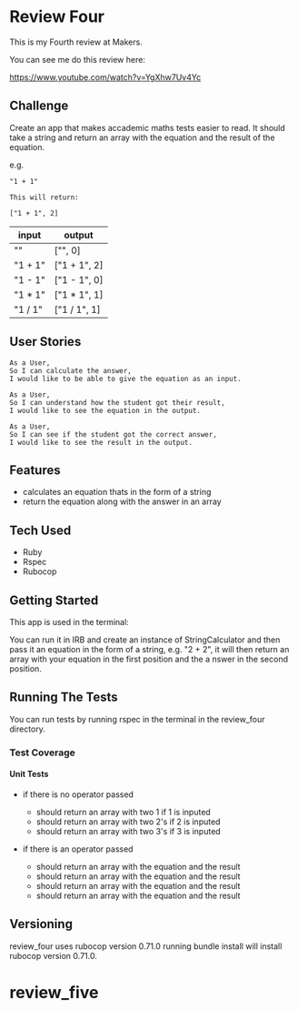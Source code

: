 # Review Four

This is my Fourth review at Makers.

You can see me do this review here:

https://www.youtube.com/watch?v=YgXhw7Uv4Yc

## Challenge

Create an app that makes accademic maths tests easier to read. It should take a string and return an array with the equation and the result of the equation.

 e.g.
```
"1 + 1"

This will return:

["1 + 1", 2]
```

| input | output|
| --- | --- |
| "" | ["", 0] |
| "1 + 1" | ["1 + 1", 2] |
| "1 - 1" | ["1 - 1", 0] |
| "1 * 1" | ["1 * 1", 1] |
| "1 / 1" | ["1 / 1", 1] |

## User Stories

```
As a User,
So I can calculate the answer,
I would like to be able to give the equation as an input.

As a User,
So I can understand how the student got their result,
I would like to see the equation in the output.

As a User,
So I can see if the student got the correct answer,
I would like to see the result in the output.
```


## Features

- calculates an equation thats in the form of a string
- return the equation along with the answer in an array

## Tech Used

- Ruby
- Rspec
- Rubocop

## Getting Started

This app is used in the terminal:

You can run it in IRB and create an instance of StringCalculator and then pass it an equation in the form of a string, e.g. "2 + 2", it will then return an array with your equation in the first position and the a nswer in the second position.


## Running The Tests

You can run tests by running rspec in the terminal in the review_four directory.

### Test Coverage

#### Unit Tests

- if there is no operator passed
  - should return an array with two 1 if 1 is inputed
  - should return an array with two 2\'s if 2 is inputed
  - should return an array with two 3\'s if 3 is inputed

- if there is an operator passed
  - should return an array with the equation and the result
  - should return an array with the equation and the result
  - should return an array with the equation and the result
  - should return an array with the equation and the result

## Versioning

review_four uses rubocop version 0.71.0 running bundle install will install rubocop version 0.71.0.
# review_five
